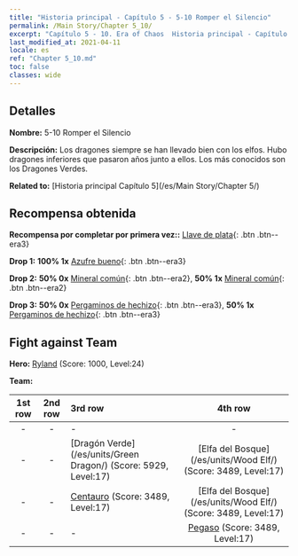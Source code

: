 ```yaml
---
title: "Historia principal - Capítulo 5 - 5-10 Romper el Silencio"
permalink: /Main Story/Chapter 5_10/
excerpt: "Capítulo 5 - 10. Era of Chaos  Historia principal - Capítulo 5_10. 5-10 Romper el Silencio"
last_modified_at: 2021-04-11
locale: es
ref: "Chapter 5_10.md"
toc: false
classes: wide
---
```


## Detalles

 **Nombre:** 5-10 Romper el Silencio

 **Descripción:** Los dragones siempre se han llevado bien con los elfos. Hubo dragones inferiores que pasaron años junto a ellos. Los más conocidos son los Dragones Verdes.

 **Related to:** [Historia principal Capítulo 5](/es/Main Story/Chapter 5/)

## Recompensa obtenida

 **Recompensa por completar por primera vez::** [Llave de plata](/es/Items/con_693/){: .btn .btn--era3}

 **Drop 1:** **100% 1x** [Azufre bueno](/es/Items/mat_15/){: .btn .btn--era3}

 **Drop 2:** **50% 0x** [Mineral común](/es/Items/mat_6/){: .btn .btn--era2}, **50% 1x** [Mineral común](/es/Items/mat_6/){: .btn .btn--era2}

 **Drop 3:** **50% 0x** [Pergaminos de hechizo](/es/Items/con_694/){: .btn .btn--era3}, **50% 1x** [Pergaminos de hechizo](/es/Items/con_694/){: .btn .btn--era3}


## Fight against Team
 **Hero:** [Ryland](/es/heroes/Ryland/) (Score: 1000, Level:24)

 **Team:**


  | 1st row | 2nd row | 3rd row | 4th row |
  |:----:|:----:|:----|:----:|
  | - | - | - | - |
  | - | - | [Dragón Verde](/es/units/Green Dragon/) (Score: 5929, Level:17)  | [Elfa del Bosque](/es/units/Wood Elf/) (Score: 3489, Level:17)  |
  | - | - | [Centauro](/es/units/Centaur/) (Score: 3489, Level:17)  | [Elfa del Bosque](/es/units/Wood Elf/) (Score: 3489, Level:17)  |
  | - | - | - | [Pegaso](/es/units/Pegasus/) (Score: 3489, Level:17)  |


